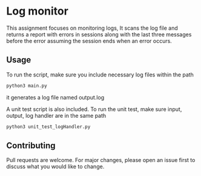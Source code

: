 # Log monitor

This assignment focuses on monitoring logs, It scans the log file and returns a report with errors in sessions along with the last three messages before the error assuming the session ends when an error occurs.

## Usage

To run the script, make sure you include necessary log files within the path
```python
python3 main.py
```
it generates a log file named output.log

A unit test script is also included. To run the unit test, make sure input, output, log handler are in the same path

```python
python3 unit_test_logHandler.py
```  
## Contributing
Pull requests are welcome. For major changes, please open an issue first to discuss what you would like to change.
